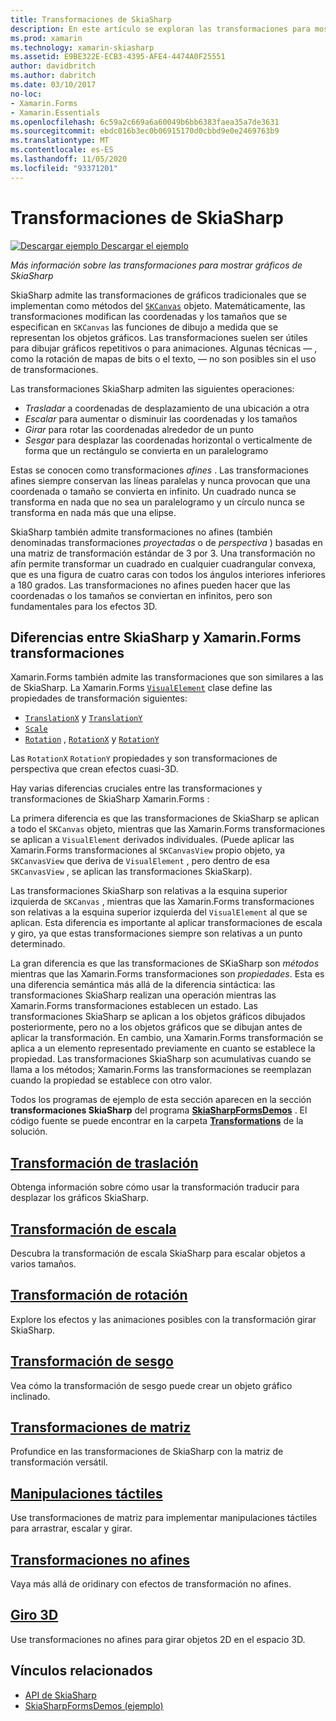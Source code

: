 ```yaml
---
title: Transformaciones de SkiaSharp
description: En este artículo se exploran las transformaciones para mostrar gráficos de SkiaSharp en Xamarin.Forms aplicaciones y se muestra con código de ejemplo.
ms.prod: xamarin
ms.technology: xamarin-skiasharp
ms.assetid: E9BE322E-ECB3-4395-AFE4-4474A0F25551
author: davidbritch
ms.author: dabritch
ms.date: 03/10/2017
no-loc:
- Xamarin.Forms
- Xamarin.Essentials
ms.openlocfilehash: 6c59a2c669a6a60049b6bb6383faea35a7de3631
ms.sourcegitcommit: ebdc016b3ec0b06915170d0cbbd9e0e2469763b9
ms.translationtype: MT
ms.contentlocale: es-ES
ms.lasthandoff: 11/05/2020
ms.locfileid: "93371201"
---
```

# <a name="skiasharp-transforms"></a>Transformaciones de SkiaSharp

[![Descargar ejemplo](~/media/shared/download.png) Descargar el ejemplo](/samples/xamarin/xamarin-forms-samples/skiasharpforms-demos)

_Más información sobre las transformaciones para mostrar gráficos de SkiaSharp_

SkiaSharp admite las transformaciones de gráficos tradicionales que se implementan como métodos del [`SKCanvas`](xref:SkiaSharp.SKCanvas) objeto. Matemáticamente, las transformaciones modifican las coordenadas y los tamaños que se especifican en `SKCanvas` las funciones de dibujo a medida que se representan los objetos gráficos. Las transformaciones suelen ser útiles para dibujar gráficos repetitivos o para animaciones. Algunas técnicas &mdash; , como la rotación de mapas de bits o el texto, &mdash; no son posibles sin el uso de transformaciones.

Las transformaciones SkiaSharp admiten las siguientes operaciones:

- *Trasladar* a coordenadas de desplazamiento de una ubicación a otra
- *Escalar* para aumentar o disminuir las coordenadas y los tamaños
- *Girar* para rotar las coordenadas alrededor de un punto
- *Sesgar* para desplazar las coordenadas horizontal o verticalmente de forma que un rectángulo se convierta en un paralelogramo

Estas se conocen como transformaciones *afines* . Las transformaciones afines siempre conservan las líneas paralelas y nunca provocan que una coordenada o tamaño se convierta en infinito. Un cuadrado nunca se transforma en nada que no sea un paralelogramo y un círculo nunca se transforma en nada más que una elipse.

SkiaSharp también admite transformaciones no afines (también denominadas transformaciones *proyectadas* o de *perspectiva* ) basadas en una matriz de transformación estándar de 3 por 3. Una transformación no afín permite transformar un cuadrado en cualquier cuadrangular convexa, que es una figura de cuatro caras con todos los ángulos interiores inferiores a 180 grados. Las transformaciones no afines pueden hacer que las coordenadas o los tamaños se conviertan en infinitos, pero son fundamentales para los efectos 3D.

## <a name="differences-between-skiasharp-and-xamarinforms-transforms"></a>Diferencias entre SkiaSharp y Xamarin.Forms transformaciones

Xamarin.Forms también admite las transformaciones que son similares a las de SkiaSharp. La Xamarin.Forms [`VisualElement`](xref:Xamarin.Forms.VisualElement) clase define las propiedades de transformación siguientes:

- [`TranslationX`](xref:Xamarin.Forms.VisualElement.TranslationX) y [`TranslationY`](xref:Xamarin.Forms.VisualElement.TranslationY)
- [`Scale`](xref:Xamarin.Forms.VisualElement.Scale)
- [`Rotation`](xref:Xamarin.Forms.VisualElement.Rotation) , [`RotationX`](xref:Xamarin.Forms.VisualElement.RotationX) y [`RotationY`](xref:Xamarin.Forms.VisualElement.RotationY)

Las `RotationX` `RotationY` propiedades y son transformaciones de perspectiva que crean efectos cuasi-3D.

Hay varias diferencias cruciales entre las transformaciones y transformaciones de SkiaSharp Xamarin.Forms :

La primera diferencia es que las transformaciones de SkiaSharp se aplican a todo el `SKCanvas` objeto, mientras que las Xamarin.Forms transformaciones se aplican a `VisualElement` derivados individuales. (Puede aplicar las Xamarin.Forms transformaciones al `SKCanvasView` propio objeto, ya `SKCanvasView` que deriva de `VisualElement` , pero dentro de esa `SKCanvasView` , se aplican las transformaciones SkiaSkarp).

Las transformaciones SkiaSharp son relativas a la esquina superior izquierda de `SKCanvas` , mientras que las Xamarin.Forms transformaciones son relativas a la esquina superior izquierda del `VisualElement` al que se aplican. Esta diferencia es importante al aplicar transformaciones de escala y giro, ya que estas transformaciones siempre son relativas a un punto determinado.

La gran diferencia es que las transformaciones de SKiaSharp son *métodos* mientras que las Xamarin.Forms transformaciones son *propiedades*. Esta es una diferencia semántica más allá de la diferencia sintáctica: las transformaciones SkiaSharp realizan una operación mientras las Xamarin.Forms transformaciones establecen un estado. Las transformaciones SkiaSharp se aplican a los objetos gráficos dibujados posteriormente, pero no a los objetos gráficos que se dibujan antes de aplicar la transformación. En cambio, una Xamarin.Forms transformación se aplica a un elemento representado previamente en cuanto se establece la propiedad. Las transformaciones SkiaSharp son acumulativas cuando se llama a los métodos; Xamarin.Forms las transformaciones se reemplazan cuando la propiedad se establece con otro valor.

Todos los programas de ejemplo de esta sección aparecen en la sección **transformaciones SkiaSharp** del programa [**SkiaSharpFormsDemos**](/samples/xamarin/xamarin-forms-samples/skiasharpforms-demos) . El código fuente se puede encontrar en la carpeta [**Transformations**](https://github.com/xamarin/xamarin-forms-samples/tree/master/SkiaSharpForms/Demos/Demos/SkiaSharpFormsDemos/Transforms) de la solución.

## <a name="the-translate-transform"></a>[Transformación de traslación](translate.md)

Obtenga información sobre cómo usar la transformación traducir para desplazar los gráficos SkiaSharp.

## <a name="the-scale-transform"></a>[Transformación de escala](scale.md)

Descubra la transformación de escala SkiaSharp para escalar objetos a varios tamaños.

## <a name="the-rotate-transform"></a>[Transformación de rotación](rotate.md)

Explore los efectos y las animaciones posibles con la transformación girar SkiaSharp.

## <a name="the-skew-transform"></a>[Transformación de sesgo](skew.md)

Vea cómo la transformación de sesgo puede crear un objeto gráfico inclinado.

## <a name="matrix-transforms"></a>[Transformaciones de matriz](matrix.md)

Profundice en las transformaciones de SkiaSharp con la matriz de transformación versátil.

## <a name="touch-manipulations"></a>[Manipulaciones táctiles](touch.md)

Use transformaciones de matriz para implementar manipulaciones táctiles para arrastrar, escalar y girar.

## <a name="non-affine-transforms"></a>[Transformaciones no afines](non-affine.md)

Vaya más allá de oridinary con efectos de transformación no afines.

## <a name="3d-rotation"></a>[Giro 3D](3d-rotation.md)

Use transformaciones no afines para girar objetos 2D en el espacio 3D.

## <a name="related-links"></a>Vínculos relacionados

- [API de SkiaSharp](/dotnet/api/skiasharp)
- [SkiaSharpFormsDemos (ejemplo)](/samples/xamarin/xamarin-forms-samples/skiasharpforms-demos)